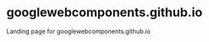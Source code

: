 googlewebcomponents.github.io
=============================

Landing page for googlewebcomponents.github.io
